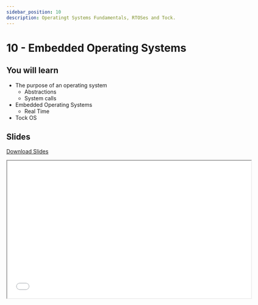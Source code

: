 ```yaml
---
sidebar_position: 10
description: Operatingt Systems Fundamentals, RTOSes and Tock.
---
```


# 10 - Embedded Operating Systems

## You will learn

- The purpose of an operating system
  - Abstractions
  - System calls
- Embedded Operating Systems
  - Real Time
- Tock OS

## Slides

[Download Slides](/slides/fils_en/10/ma-10.pdf)

<iframe src="/slides/fils_en/10" width="640" height="360"></iframe>
